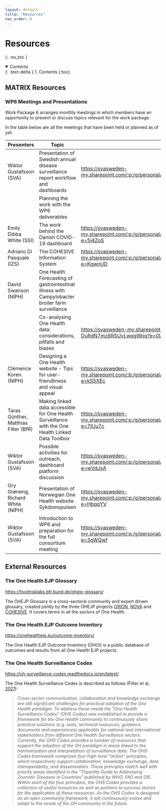 ```yaml
---
layout: default
title: "Resources"
nav_order: 8
---
```


# Resources
{: .no_toc }

<details open markdown="block">
  <summary>
    Contents
  </summary>
  {: .text-delta }
1. Contents
{:toc}
</details>

## MATRIX Resources

### WP6 Meetings and Presentations
Work Package 6 arranges monthly meetings in which members have an opportunity to present or discuss topics relevant for the work package.

In the table below are all the meetings that have been held or planned as of yet:

| Presenters                           | Topic                                                                                             | Resource links                                                                                                                       |
| ------------------------------------ | ------------------------------------------------------------------------------------------------- | ------------------------------------------------------------------------------------------------------------------------------------ |
| Wiktor Gustafsson (SVA)              | Presentation of Swedish annual disease surveillance report workflow and dashboards                | https://svasweden-my.sharepoint.com/:p:/g/personal/fernanda\_dorea\_sva\_se/ETP3byvt4lJLplUYN\_eVRHcBrbXwFoSlqeKYjAcciZ5STw          |
|                                      | Planning the work with the WP6 deliverables                                                       |                                                                                                                                      |
| Emily Dibba White (SSI)              | The work behind the Danish COVID-19 dashboard                                                     | https://svasweden-my.sharepoint.com/:p:/g/personal/fernanda\_dorea\_sva\_se/EWuYKUWnJX9KrQ\_uEcPLeI8BpiwLd9OcMySIFb11-UpCqA?e=5j4ZoS |
| Adriano Di Pasquale (IZS)            | The COHESIVE Information System                                                                   | https://svasweden-my.sharepoint.com/:p:/g/personal/fernanda\_dorea\_sva\_se/EQO3yX1dzYFIlnI9jvHe4ccBKwniT8WCicyjw8DiLbqDxw?e=KgwnUD  |
| David Swanson (NIPH)                 | One Health Forecasting of gastrointestinal illness with Campylobacter broiler farm surveillance   |                                                                                                                                      |
|                                      | Co-analysing One Health data: considerations, pitfalls and biases                                 | https://svasweden-my.sharepoint.com/:w:/g/personal/fernanda\_dorea\_sva\_se/EWhijTSAH09Au\_SvdwHxTEIBJ-DuRdN7mz8RSUvLwqgWpg?e=0LV9ro |
| Clémence Koren (NIPH)                | Designing a One Health website - Tips for user-friendliness and visual appeal                     | https://svasweden-my.sharepoint.com/:b:/g/personal/fernanda\_dorea\_sva\_se/EbuNWg5Xul9IuJuHtbzglckBnWzNpj6XVYf6nWV8jIFtmg?e=kS5XEc  |
| Taras Günther, Matthias Filter (BfR) | Making linked data accessible for One Health Surveillance with the One Health Linked Data Toolbox | https://svasweden-my.sharepoint.com/:p:/g/personal/fernanda\_dorea\_sva\_se/EQnWsnYRrZdMgBCO7he5\_swB78zmQ8MoaAPgRFJLWPT8nA?e=7IUu7c |
| Wiktor Gustafsson (SVA)              | Possible activities for outreach, dashboard platform discussion                                   | https://svasweden-my.sharepoint.com/:p:/g/personal/fernanda\_dorea\_sva\_se/EU1LpCaUrABKq0aXL1iiwIsBMrGw683SMjes5JtEeDtObw?e=wVdJxA  |
| Gry Grøneng, Richard White (NIPH)    | Presentation of Norwegian One Health website Sykdomspulsen                                        | https://svasweden-my.sharepoint.com/:p:/g/personal/fernanda\_dorea\_sva\_se/ETlvLH3TTk5OqAZk8PQA5L4BA2Gobr12fvXiv9Sk0CyxQQ?e=HbqqYV  |
| Wiktor Gustafsson (SVA)              | Introduction to WP6 and preparation for the full consortium meeting                               | https://svasweden-my.sharepoint.com/:p:/g/personal/fernanda\_dorea\_sva\_se/ESSeT5PQCqtIh7mLcE4uCKQBmA0u1JFkD\_JkSfF1Xa0CSA?e=3oWQwf |

## External Resources

### The One Health EJP Glossary
https://foodrisklabs.bfr.bund.de/ohejp-glossary/

The OHEJP Glossary is a cross-sectoral community and expert driven glossary, created jointly by the three OHEJP projects [ORION](https://onehealthejp.eu/jip-orion/), [NOVA](https://onehealthejp.eu/jrp-nova/) and [COHESIVE](https://onehealthejp.eu/jip-cohesive/). It covers terms in all the sectors of One Health.

### The One Health EJP Outcome Inventory
https://onehealthejp.eu/outcome-inventory/

The One Health EJP Outcome Inventory (OHOI) is a public database of outcomes and results from all One Health EJP projects.

### The One Health Surveillance Codex
https://oh-surveillance-codex.readthedocs.io/en/latest/

The One Health Surveillance Codex is described as follows (Filter et al, [2021](https://www.sciencedirect.com/science/article/pii/S2352771421000239)):

>*Cross-sector communication, collaboration and knowledge exchange are still significant challenges for practical adoption of the One Health paradigm. To address these needs the “One Health Surveillance Codex” (OHS Codex) was established to provide a framework for the One Health community to continuously share practical solutions (e.g. tools, technical resources, guidance documents and experiences) applicable for national and international stakeholders from different One Health Surveillance sectors. Currently, the OHS Codex provides a number of resources that support the adoption of the OH paradigm in areas linked to the harmonization and interpretation of surveillance data. The OHS Codex framework comprises four high-level “action” principles, which respectively support collaboration, knowledge exchange, data interoperability, and dissemination. These principles match well with priority areas identified in the “Tripartite Guide to Addressing Zoonotic Diseases in Countries” published by WHO, FAO and OIE. Within each of the four principles, the OHS Codex provides a collection of useful resources as well as pointers to success stories for the application of these resources. As the OHS Codex is designed as an open community framework, it will continuously evolve and adapt to the needs of the OH community in the future.*
